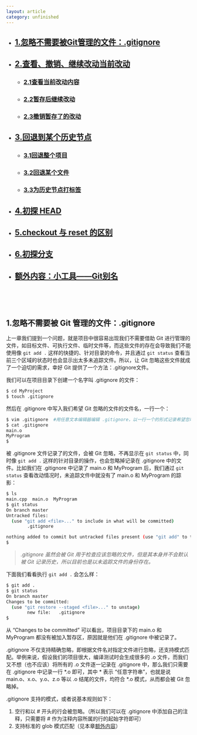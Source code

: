 ```yaml
---
layout: article
category: unfinished
---
```

- ## [1.忽略不需要被Git管理的文件：.gitignore](#1)
- ## [2.查看、撤销、继续改动当前改动](#2)
	- ### [2.1查看当前改动内容](#2-1)
	- ### [2.2暂存后继续改动](#2-2)
	- ### [2.3撤销暂存了的改动](#2-3)
- ## [3.回退到某个历史节点](#3)
	- ### [3.1回退整个项目](#3-1)
	- ### [3.2回退某个文件](#3-2)
	- ### [3.3为历史节点打标签](#3-3)
- ## [4.初探 HEAD](#4)
- ## [5.checkout 与 reset 的区别](#5)
- ## [6.初探分支](#6)
- ## [额外内容：小工具——Git别名](#extension)

<br/><br/><br id="1"/>

## 1.忽略不需要被 Git 管理的文件：.gitignore
上一章我们提到一个问题，就是项目中很容易出现我们不需要借助 Git 进行管理的文件，如目标文件、可执行文件、临时文件等，而这些文件的存在会导致我们不能使用像 `git add .` 这样的快捷的、针对目录的命令，并且通过 `git status` 查看当前三个区域的状态时也会显示出太多未追踪文件。所以，让 Git 忽略这些文件就成了一个迫切的需求，幸好 Git 提供了一个方法：.gitignore文件。

我们可以在项目目录下创建一个名字叫 .gitignore 的文件：

```bash
$ cd MyProject
$ touch .gitignore
```

然后在 .gitignore 中写入我们希望 Git 忽略的文件的文件名，一行一个：

```bash
$ vim .gitignore  #用任意文本编辑器编辑 .gitignore，以一行一个的形式记录希望忽略的文件的文件名
$ cat .gitignore
main.o
MyProgram
$ 
```

被 .gitignore 文件记录了的文件，会被 Git 忽略，不再显示在 `git status` 中，同时像 `git add .` 这样的针对目录的操作，也会忽略掉记录在 .gitignore 中的文件。比如我们在 .gitignore 中记录了 main.o 和 MyProgram 后，我们通过 `git status` 查看改动情况时，未追踪文件中就没有了 main.o 和 MyProgram 的踪影：

```bash
$ ls
main.cpp  main.o  MyProgram
$ git status
On branch master
Untracked files:
  (use "git add <file>..." to include in what will be committed)
        .gitignore

nothing added to commit but untracked files present (use "git add" to track)
$ 
```

> _.gitignore 虽然会被 Git 用于检查应该忽略的文件，但是其本身并不会默认被 Git 记录历史，所以目前也是以未追踪文件的身份存在。_

下面我们看看执行 `git add .` 会怎么样：

```bash
$ git add .
$ git status
On branch master
Changes to be committed:
  (use "git restore --staged <file>..." to unstage)
        new file:   .gitignore
$ 
```

从 “Changes to be committed” 可以看出，项目目录下的 main.o 和 MyProgram 都没有被加入暂存区，原因就是他们在 .gitignore 中被记录了。

.gitignore 不仅支持精确忽略，即根据文件名对指定文件进行忽略，还支持模式匹配。举例来说，假设我们的项目很大，编译测试时会生成很多的 .o 文件，而我们又不想（也不应该）将所有的 .o 文件逐一记录在 .gitignore 中，那么我们只需要在 .gitignore 中记录一行 *.o 即可，其中 \* 表示 “任意字符串”，也就是说 main.o、x.o、y.o、z.o 等以 .o 结尾的文件，均符合 *.o 模式，从而都会被 Git 忽略掉。

.gitignore 支持的模式，或者说基本规则如下：
1. 空行和以 # 开头的行会被忽略。（所以我们可以在 .gitignore 中添加自己的注释，只需要将 # 作为注释内容所属的行的起始字符即可）
2. 支持标准的 glob 模式匹配（见本章[额外内容](#extension)）
